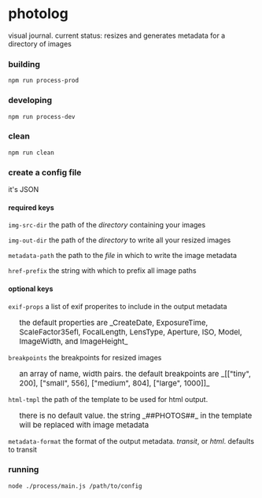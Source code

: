 # photolog
visual journal. current status: resizes and generates metadata for a directory of images

### building

```npm run process-prod```

### developing

```npm run process-dev```

### clean

```npm run clean```


### create a config file

it's JSON

#### required keys

`img-src-dir` the path of the _directory_ containing your images

`img-out-dir` the path of the _directory_ to write all your resized images

`metadata-path` the path to the _file_ in which to write the image metadata

`href-prefix` the string with which to prefix all image paths

#### optional keys

`exif-props` a list of exif properites to include in the output metadata

<p class="description">the default properties are _CreateDate, ExposureTime, ScaleFactor35efl, FocalLength, LensType, Aperture, ISO, Model, ImageWidth, and ImageHeight_</p>

`breakpoints` the breakpoints for resized images

<p class="description">an array of name, width pairs. the default breakpoints are _[["tiny", 200],
["small", 556], ["medium", 804], ["large", 1000]]_</p>

`html-tmpl` the path of the template to be used for html output.

<p class="description">there is no default value. the string _##PHOTOS##_ in the template will be
replaced with image metadata</p>

`metadata-format` the format of the output metadata. _transit_, or _html_. defaults to transit


### running

```
node ./process/main.js /path/to/config
```

<style>
.description { font-size: 15px; padding-left: 1.5em; }
</style>
